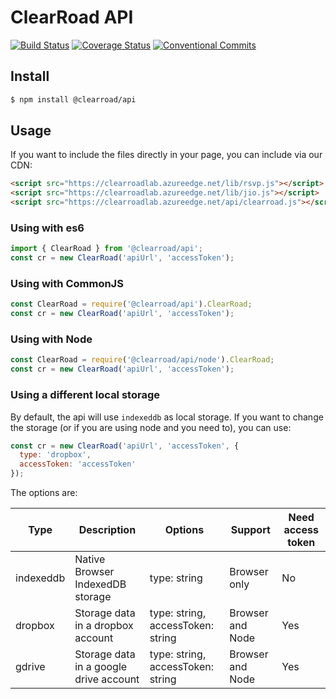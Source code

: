 # ClearRoad API

[![Build Status](https://travis-ci.org/clearroad/clearroad-api.svg?branch=master)](https://travis-ci.org/clearroad/clearroad-api)
[![Coverage Status](https://coveralls.io/repos/github/clearroad/clearroad-api/badge.svg?branch=master)](https://coveralls.io/github/clearroad/clearroad-api?branch=master)
[![Conventional Commits](https://img.shields.io/badge/Conventional%20Commits-1.0.0-yellow.svg)](https://conventionalcommits.org)

## <a name="install"></a> Install

```sh
$ npm install @clearroad/api
```

## <a name="usage"></a> Usage

If you want to include the files directly in your page, you can include via our CDN:
```html
<script src="https://clearroadlab.azureedge.net/lib/rsvp.js"></script>
<script src="https://clearroadlab.azureedge.net/lib/jio.js"></script>
<script src="https://clearroadlab.azureedge.net/api/clearroad.js"></script>
```

### Using with es6

```javascript
import { ClearRoad } from '@clearroad/api';
const cr = new ClearRoad('apiUrl', 'accessToken');
```

### Using with CommonJS

```javascript
const ClearRoad = require('@clearroad/api').ClearRoad;
const cr = new ClearRoad('apiUrl', 'accessToken');
```

### Using with Node

```javascript
const ClearRoad = require('@clearroad/api/node').ClearRoad;
const cr = new ClearRoad('apiUrl', 'accessToken');
```

### Using a different local storage

By default, the api will use `indexeddb` as local storage. If you want to change the storage (or if you are using node and you need to), you can use:
```javascript
const cr = new ClearRoad('apiUrl', 'accessToken', {
  type: 'dropbox',
  accessToken: 'accessToken'
});
```

The options are:

Type | Description | Options | Support | Need access token
--------- | --------- | ----------- | ----------- | -----------
indexeddb | Native Browser IndexedDB storage | type: string | Browser only | No
dropbox | Storage data in a dropbox account | type: string, accessToken: string | Browser and Node | Yes
gdrive | Storage data in a google drive account | type: string, accessToken: string | Browser and Node | Yes
